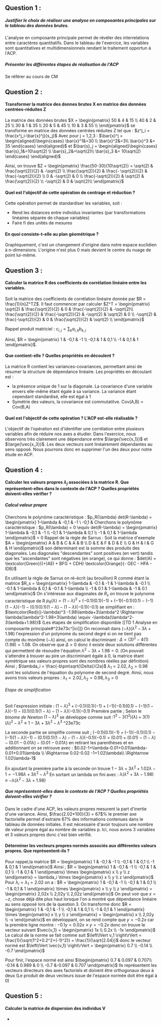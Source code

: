 

## Question 1 :
##### Justifier le choix de réaliser une analyse en composantes principales sur le tableau des données brutes.
L'analyse en composante principale permet de révéler des interrelations entre caractères quantitatifs. Dans le tableau de l'exercice, les variables sont quantitatives et multidimensionnels rendant le traitement opportun à l'ACP.
##### Présenter les différentes étapes de réalisation de l'ACP
Se référer au cours de CM







## Question 2 :
#### Transformer la matrice des donnes brutes X en matrice des données centrées-réduites Z
La matrice des données brutes $X = \begin{pmatrix} 50 & 4 & 15 \\ 40 & 2 & 25 \\ 30 & 1 & 35 \\ 20 & 5 & 45 \\ 10 & 3 & 55 \\ \end{pmatrix}$
se transforme en matrice des données centrées réduites Z tel que : $z^j_i = \frac{x^j_i-\bar{x}^j}{s_j}$
Avec pour j = 1,2,3 : $\bar{x}^j = \begin{aligned}\begin{cases} \bar{x}^1&=30 \\ \bar{x}^2&=3\\ \bar{x}^3 &= 35 \end{cases} \end{aligned}$ et $\bar{s}_j = \begin{aligned}\begin{cases} \bar{s}_1&=10\sqrt(2) \\ \bar{s}_2&=\sqrt(2)\\ \bar{s}_3 &= 10\sqrt(2) \end{cases} \end{aligned}$

Ainsi, on trouve $Z = \begin{pmatrix} \frac{50-30}{10\sqrt(2)} = \sqrt(2) & \frac{\sqrt(2)}{2} & -\sqrt(2) \\ \frac{\sqrt(2)}{2} & \frac{- \sqrt(2)}{2} & \frac{-\sqrt(2)}{2} \\ 0 & -\sqrt(2) & 0 \\ \frac{-\sqrt(2)}{2} & \sqrt(2) & \frac{\sqrt(2)}{2} \\ -\sqrt(2) & 0 & \sqrt(2)\\ \end{pmatrix}$
#### Quel est l'objectif de cette opération de centrage et réduction ?
Cette opération permet de standardiser les variables, soit :
- Rend les distances entre individus invariantes (par transformations linéaires séparée de chaque variables)
- Faire fi des unités de mesures
#### En quoi consiste-t-elle au plan géométrique ?
Graphiquement, c'est un changement d'origine dans notre espace euclidien à n-dimensions. L'origine n'est plus 0 mais devient le centre du nuage de point lui-même.

## Question 3 :
#### Calculer la matrice R des coefficients de corrélation linéaire entre les variables.
Soit la matrice des coefficients de corrélation linéaire donnée par $R = \frac{1}{n}Z^TZ$.
Il faut commencer par calculer $Z^T = \begin{pmatrix} \sqrt(2) & \frac{\sqrt(2)}{2} & 0 & \frac{-\sqrt(2)}{2} & -\sqrt(2)\\ \frac{\sqrt(2)}{2} & \frac{-\sqrt(2)}{2} & -\sqrt(2) & \sqrt(2) & 0 \\ -\sqrt(2) & \frac{-\sqrt(2)}{2} & 0 & \frac{\sqrt(2)}{2} & \sqrt(2) \\ \end{pmatrix}$ 

Rappel produit matriciel : $c_{i,j} = \sum_{k} a_{i,k} b_{k,j}$

Ainsi, $R = \begin{pmatrix} 1    & -0,1 & -1  \\ -0,1 & 1    & 0,1 \\ -1   & 0,1  & 1   \end{pmatrix}$. 
#### Que contient-elle ? Quelles propriétés en découlent ?
La matrice R contient les variances-covariances, permettant ainsi de résumer la structure de dépendance linéaire.
Les propriétés en découlant est :
- la présence unique de 1 sur la diagonale. La covariance d'une variable envers elle-même étant égale à sa variance. La variance étant cependant standardisé, elle est égal à 1
- Symétrie des valeurs, la covariance est commutatitve. Cov(A,B) = Cov(B,A)

 #### Quel est l'objectif de cette opération ? L'ACP est-elle réalisable ?
L'objectif de l'opération est d'identifier une corrélation entre plusieurs variables afin de réduire nos axes a étudier. Dans l'exercice, nous observons très clairement une dépendance entre $\large{\vec{x_1}}$ et $\large{\vec{x_3}}$. Les deux vecteurs sont linéairement dépendantes au sens opposé. Nous pourrons donc en supprimer l'un des deux pour notre étude en ACP.

## Question 4 :
#### Calculer les valeurs propres $\lambda_j$ associées à la matrice R. Que représentent-elles dans le contexte de l'ACP ? Quelles propriétés doivent-elles vérifier ?
##### Calcul valeur propre
Cherchons le polynôme caractéristique : $p_R(\lambda) det(R-\lambda) = \begin{pmatrix} 1-\lambda    & -0,1 & -1  \\ -0,1 & Cherchons le polynôme caractéristique : $p_R(\lambda) = 0 \equiv det(R-\lambda) = \begin{pmatrix} 1-\lambda    & -0,1 & -1  \\ -0,1 & 1-\lambda    & 0,1 \\ -1   & 0,1  & 1-\lambda   \end{pmatrix}$ = 0
Rappel de la règle de Sarrus :
Soit la matrice d'exemple $A = \begin{pmatrix} A & B & C & A & B \\ D & E & F & D & E \\ G & H & I & G & H \end{pmatrix}$ son déterminant est la somme des produits des diagonales. Les diagonales "descendantes" sont positives (en vert) tandis que les "ascendantes" sont négatives (en orange), ce qui donne : $det(A) = \textcolor{Green}{(+)AEI + BFG + CDH} \textcolor{Orange}{- GEC - HFA - IDB}$ 

En utilisant la règle de Sarrus on ré-écrit (au brouillon) R commé étant la matrice $R_s = \begin{pmatrix} 1-\lambda    & -0.1 & -1 & 1-\lambda  & -0.1 \\ -0.1 & 1-\lambda    & 0,1 & -0.1 & 1-\lambda \\ -1 & 0.1 & 1-\lambda & -1 & 0.1 \end{pmatrix}$ On s'intéresse aux diagonales de $R_s$ on trouve le polynome caractéristique de R $p_R(\lambda)= (1-\lambda)^3 + (-0.1)(0.1)(-1)+(-1)(-0.1)(0.1) - (-1)(1-\lambda)(-1) - (0.1)(0.1)(1-\lambda)-(1-\lambda)(-0.1)(-0.1)$ se simplifiant en : $\textcolor{Red}{(-\lambda)^3 -1.98\lambda+3\lambda^2 \Rightarrow \lambda(\lambda^2-1.98+3\lambda) \equiv -\lambda(\lambda^2-3\lambda+1.98)}$ (Les étapes de simplification disponible [[TD 1 Analyse en composante principale#^23e73c^|ici]])
On reconnait dans $(-\lambda)(\lambda^2-3\lambda+1.98)$ l'expression d'un polynome du second degré si on ne tient pas compte du monôme $(-\lambda)$ ainsi, on calcul le discriminant :
$\Delta = (3)^2 - 4(1)(1.98) = 1.08$. On observe que $\Delta > 0$ donc il existe deux solutions différentes qui permettent de résoudre l'équation $\lambda^2-3\lambda+1.98 = 0$. (On pouvait s'attendre à trouver au pire un discriminant égale à 0, la matrice étant symétrique ses valeurs propres sont des nombres réelles par définition)
Ainsi ; $\lambda_i = \frac{-b\pm\sqrt(\Delta)}{2a}$
$\lambda_1 = 2.02, \lambda_2 = 0.98$ sont les solutions de l'équation du polynome de second degré.
Ainsi, nous avons trois valeurs propres : $\lambda_1 = 2.02, \lambda_2 = 0.98, \lambda_3 =0$ 

###### Etape de simplification
Soit l'expression initiale : $(1-\lambda)^3 + (-0.1)(0.1)(-1)+(-1)(-0.1)(0.1) - (-1)(1-\lambda)(-1) - (0.1)(0.1)(1-\lambda)-(1-\lambda)(-0.1)(-0.1)$
Première partie ; Selon le *binome de Newton* $(1-\lambda)^3$ se développe comme suit :$1^3 - 3(1^2)(\lambda) + 3(1)(\lambda)^2- \lambda^2 \equiv 1-3\lambda+3\lambda^2 - \lambda^3$ ^23e73c

La seconde partie se simplifie comme suit ; $(-0.1)(0.1)(-1)+(-1)(-0.1)(0.1) - (-1)(1-\lambda)(-1) - (0.1)(0.1)(1-\lambda)-(1-\lambda)(-0.1)(-0.1)$ = $(0.01)+(0.01)-(1-\lambda)-(0.01-0.01\lambda)-(0.01-0.01\lambda)$ en retirant les parenthèses et en additionnant on se retrouve avec : $0.02-1+\lambda-0.01+0.01\lambda-0.01+0.01\lambda \\ \Rightarrow 0.02-0.02 -1+1.02\lambda\\ \Rightarrow 1.02\lambda-1$

En ajoutant la première partie à la seconde on trouve $1-3\lambda+3\lambda^2 + 1.02\lambda -1 =-1.98\lambda+3\lambda^2-\lambda^3$
En sortant un lambda on fini avec : $\lambda (\lambda^2+3\lambda-1.98) \equiv -\lambda(\lambda^2-3\lambda+1.98)$

##### Que représentent-elles dans le contexte de l'ACP ? Quelles propriétés doivent-elles vérifier ?
Dans le cadre d'une ACP, les valeurs propres mesurent la part d'inertie d'une variance. 
Ainsi, $\frac{2.02*100}{3} = 67$% le premier axe factorielle permet d'extraire 67% des informations contenues dans le tableau de données initiales.
Il est nécessaire d'avoir toujours une nombre de valeur propre égal au nombre de variables p. Ici, nous avons 3 variables et 3 valeurs propres donc c'est bien vérifié.

#### Déterminer les vecteurs propres normés associés aux différentes valeurs propres. Que représentent-ils ?

Pour rappel,la matrice $R = \begin{pmatrix} 1    & -0,1 & -1  \\ -0,1 & 1    & 0,1 \\ -1   & 0,1  & 1   \end{pmatrix}$
Ainsi ; $R = \begin{pmatrix} 1    & -0,1 & -1  \\ -0,1 & 1    & 0,1 \\ -1   & 0,1  & 1   \end{pmatrix} \times \begin{pmatrix} x \\ y \\ z \end{pmatrix} = \lambda_i \times \begin{pmatrix} x \\ y \\ z \end{pmatrix}$
Pour $\lambda_i = \lambda_1 = 2.02$ on a : 
$R = \begin{pmatrix} 1    & -0,1 & -1  \\ -0,1 & 1    & 0,1 \\ -1   & 0,1  & 1   \end{pmatrix} \times \begin{pmatrix} x \\ y \\ z \end{pmatrix} = \begin{pmatrix} 2,02x \\ 2,02y \\ 2,02z \end{pmatrix}$
On peut voir que $x = -z$, chose déjà dite plus haut lorsque l'on a montré que dépendance linéaire au sens opposé lors de la question 3.
On transforme donc $R = \begin{pmatrix} 1    & -0,1 & -1  \\ -0,1 & 1    & 0,1 \\ -1   & 0,1  & 1   \end{pmatrix} \times \begin{pmatrix} x \\ y \\ z \end{pmatrix} = \begin{pmatrix} x \\ 2,02y \\ -x \end{pmatrix}$ en développant, on se rend compte que $y=-0.2x$ car la première ligne montre : $-0.1y=0.02x \equiv y=-0.2x$ donc on trouve le vecteur suivant $\vec{v_1} = \begin{pmatrix} 1x \\ 0.2x \\ -1x \end{pmatrix}$
Le calcul de la norme se fait comme suit $\left\lVert v_1 \right\rVert = \frac{1}{\sqrt(1^2+0.2^2+(-1)^2)} = \frac{1}{\sqrt{2.04}}$ donc le vecteur normé est $\left\lVert \vec{v_1} \right\rVert =  \begin{pmatrix} 0.7 \\ -0.14 \\ -0.7 \end{pmatrix}$

Pour finir, l'espace normé est ainsi $\begin{pmatrix} 0.7 & 0.097 & 0.707\\ -0.14 & 0.989 & 0 \\ -0.7 &-0.097 & 0.707 \end{pmatrix}$
Ils représentent les vecteurs directeurs des axes factoriels et doivent être orthogonaux deux à deux (Le produit de deux vecteurs issue de l'espace normée doit être égal à 0)


## Question 5 :
#### Calculer la matrice de dispersion des individus V
-

